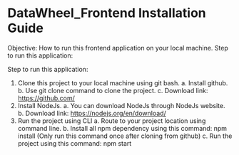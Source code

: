 # DataWheel_Frontend Installation Guide
Objective: How to run this frontend application on your local machine. Step to run this application:

Step to run this application:
  1. Clone this project to your local machine using git bash.
    a. Install github.
    b. Use git clone command to clone the project.
    c. Download link: https://github.com/
  2. Install NodeJs.
    a. You can download NodeJs through NodeJs website.
    b. Download link: https://nodejs.org/en/download/  
  3. Run the project using CLI
    a. Route to your project location using command line.
    b. Install all npm dependency using this command: npm install (Only run this command once after cloning from github)
    c. Run the project using this command: npm start

